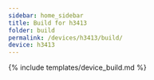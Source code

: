 ```yaml
---
sidebar: home_sidebar
title: Build for h3413
folder: build
permalink: /devices/h3413/build/
device: h3413
---
```

{% include templates/device_build.md %}

